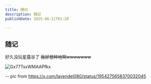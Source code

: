 ```yaml
---
title: 随记
description: 随记
publishDate: 2025-08-11T01:28

---
```


## 随记

好久没玩星露谷了 ~~我好想种地啊wwwwwww~~

![Gx77TsxWMAAPfkx](https://pub-2922618b298540fba9bd5a8f8500b762.r2.dev/Gx77TsxWMAAPfkx.jpg)

-- pic from https://x.com/lavendel080/status/1954275658370032045

